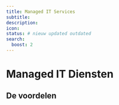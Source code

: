 ```yaml
---
title: Managed IT Services
subtitle:
description:
icon:
status: # nieuw updated outdated
search:
  boost: 2 
---
```


# Managed IT Diensten

## De voordelen
